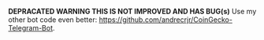 **DEPRACATED WARNING THIS IS NOT IMPROVED AND HAS BUG(s)**
Use my other bot code even better: https://github.com/andrecrjr/CoinGecko-Telegram-Bot.
